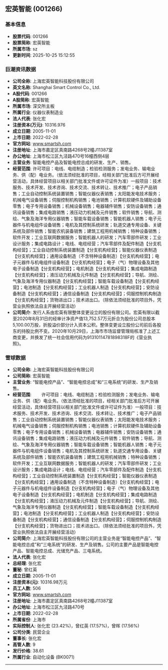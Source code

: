 ## 宏英智能 (001266)

### 基本信息

- **股票代码**: 001266
- **股票简称**: 宏英智能
- **所属市场**: sz
- **更新时间**: 2025-10-25 15:12:55

### 巨潮资讯数据

- **公司全称**: 上海宏英智能科技股份有限公司
- **英文名称**: Shanghai Smart Control Co., Ltd.
- **A股代码**: 001266
- **A股简称**: 宏英智能
- **所属市场**: 深交所主板
- **所属行业**: 仪器仪表制造业
- **法人代表**: 张化宏
- **注册资本(万元)**: 10316.976
- **成立日期**: 2005-11-01
- **上市日期**: 2022-02-28
- **官方网站**: www.smartsh.com
- **注册地址**: 上海市嘉定区真南路4268号2幢J11387室
- **办公地址**: 上海市松江区九泾路470号16幢西侧4层
- **主营业务**: 智能电控产品及智能电控总成的研发、生产、销售。
- **经营范围**: 许可项目：电线、电缆制造；检验检测服务；发电业务、输电业务、供（配）电业务。（依法须经批准的项目，经相关部门批准后方可开展经营活动，具体经营项目以相关部门批准文件或许可证件为准）一般项目：技术服务、技术开发、技术咨询、技术交流、技术转让、技术推广；电子产品销售；工业自动控制系统装置销售；智能仪器仪表销售；太阳能发电技术服务；机械电气设备销售；伺服控制机构销售；电池销售；计算机软硬件及辅助设备零售；电子专用设备销售；机械设备销售；电器辅件销售；安防设备销售；通讯设备销售；集成电路销售；液压动力机械及元件销售；软件销售；导航、测绘、气象及海洋专用仪器销售；智能车载设备销售；智能机器人销售；电子元器件与机电组件设备销售；电机及其控制系统研发；轨道交通专用设备、关键系统及部件销售；智能农机装备销售；建筑工程用机械销售；特种设备销售；软件开发；工业互联网数据服务；智能机器人的研发；汽车零部件研发；工业设计服务；集成电路设计；电线、电缆经营；汽车零部件及配件制造【分支机构经营】；工业自动控制系统装置制造【分支机构经营】；智能仪器仪表制造【分支机构经营】；通用设备制造（不含特种设备制造）【分支机构经营】；电子元器件与机电组件设备制造【分支机构经营】；电子（气）物理设备及其他电子设备制造【分支机构经营】；电机制造【分支机构经营】；集成电路制造【分支机构经营】；液压动力机械及元件制造【分支机构经营】；导航、测绘、气象及海洋专用仪器制造【分支机构经营】；智能车载设备制造【分支机构经营】；电池制造【分支机构经营】；工业机器人制造【分支机构经营】；安防设备制造【分支机构经营】；通信设备制造【分支机构经营】；伺服控制机构制造【分支机构经营】；货物进出口；技术进出口。（除依法须经批准的项目外，凭营业执照依法自主开展经营活动）
- **公司简介**: 发行人系由宏英有限整体变更设立的股份有限公司。宏英有限以截至2020年8月31日的经审计净资产值13,752.57万元折合为股份公司总股本5,100.00万股，折股溢价部分计入资本公积。整体变更设立股份公司前后各股东的持股比例不变。2020年10月29日，上海市市场监督管理局核准了上述工商变更，并换发了统一社会信用代码为91310114781898318F的《营业执照》。

### 雪球数据

- **公司全称**: 上海宏英智能科技股份有限公司
- **公司简称**: 宏英智能
- **主营业务**: “智能电控产品”、“智能电控总成”和“三电系统”的研发、生产及销售。
- **经营范围**: 　　许可项目：电线、电缆制造；检验检测服务；发电业务、输电业务、供（配）电业务。（依法须经批准的项目，经相关部门批准后方可开展经营活动，具体经营项目以相关部门批准文件或许可证件为准）一般项目：技术服务、技术开发、技术咨询、技术交流、技术转让、技术推广；电子产品销售；工业自动控制系统装置销售；智能仪器仪表销售；太阳能发电技术服务；机械电气设备销售；伺服控制机构销售；电池销售；计算机软硬件及辅助设备零售；电子专用设备销售；机械设备销售；电器辅件销售；安防设备销售；通讯设备销售；集成电路销售；液压动力机械及元件销售；软件销售；导航、测绘、气象及海洋专用仪器销售；智能车载设备销售；智能机器人销售；电子元器件与机电组件设备销售；电机及其控制系统研发；轨道交通专用设备、关键系统及部件销售；智能农机装备销售；建筑工程用机械销售；特种设备销售；软件开发；工业互联网数据服务；智能机器人的研发；汽车零部件研发；工业设计服务；集成电路设计；电线、电缆经营；汽车零部件及配件制造【分支机构经营】；工业自动控制系统装置制造【分支机构经营】；智能仪器仪表制造【分支机构经营】；通用设备制造（不含特种设备制造）【分支机构经营】；电子元器件与机电组件设备制造【分支机构经营】；电子（气）物理设备及其他电子设备制造【分支机构经营】；电机制造【分支机构经营】；集成电路制造【分支机构经营】；液压动力机械及元件制造【分支机构经营】；导航、测绘、气象及海洋专用仪器制造【分支机构经营】；智能车载设备制造【分支机构经营】；电池制造【分支机构经营】；工业机器人制造【分支机构经营】；安防设备制造【分支机构经营】；通信设备制造【分支机构经营】；伺服控制机构制造【分支机构经营】；货物进出口；技术进出口。（除依法须经批准的项目外，凭营业执照依法自主开展经营活动）
- **公司简介**: 上海宏英智能科技股份有限公司的主营业务是“智能电控产品”、“智能电控总成”和“三电系统”的研发、生产及销售。公司的主要产品是智能电控产品、智能电控总成、光储充产品、三电系统。
- **法人代表**: 张化宏
- **总经理**: 张化宏
- **董秘**: 曾红英
- **成立日期**: 2005-11-01
- **注册资本(元)**: 10316.98万元
- **员工人数**: 506
- **官方网站**: www.smartsh.com
- **注册地址**: 上海市嘉定区真南路4268号2幢J11387室
- **办公地址**: 上海市松江区九泾路470号
- **上市日期**: 2022-02-28
- **所属省份**: 上海市
- **实际控制人**: 张化宏 (23.42%)，曾红英 (17.57%)，曾晖 (17.56%)
- **公司分类**: 民营企业
- **董事长**: 张化宏
- **高管人数**: 9
- **发行价格**: 38.61
- **所属行业**: 自动化设备 (BK0071)

---